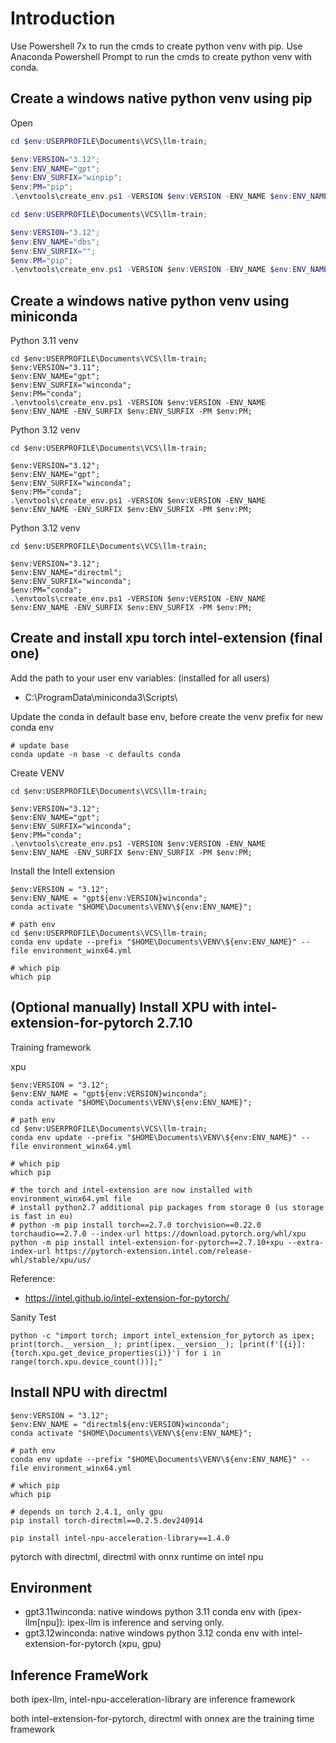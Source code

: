 # Introduction
Use Powershell 7x to run the cmds to create python venv with pip.
Use Anaconda Powershell Prompt to run the cmds to create python venv with conda.

## Create a windows native python venv using pip
Open 
```powershell
cd $env:USERPROFILE\Documents\VCS\llm-train;

$env:VERSION="3.12";
$env:ENV_NAME="gpt";
$env:ENV_SURFIX="winpip";
$env:PM="pip";
.\envtools\create_env.ps1 -VERSION $env:VERSION -ENV_NAME $env:ENV_NAME -ENV_SURFIX $env:ENV_SURFIX -PM $env:PM;
```


```powershell
cd $env:USERPROFILE\Documents\VCS\llm-train;

$env:VERSION="3.12";
$env:ENV_NAME="dbs";
$env:ENV_SURFIX="";
$env:PM="pip";
.\envtools\create_env.ps1 -VERSION $env:VERSION -ENV_NAME $env:ENV_NAME -ENV_SURFIX $env:ENV_SURFIX -PM $env:PM;
```


## Create a windows native python venv using miniconda

Python 3.11 venv
```Anaconda Powershell Prompt
cd $env:USERPROFILE\Documents\VCS\llm-train;
$env:VERSION="3.11";
$env:ENV_NAME="gpt";
$env:ENV_SURFIX="winconda";
$env:PM="conda";
.\envtools\create_env.ps1 -VERSION $env:VERSION -ENV_NAME $env:ENV_NAME -ENV_SURFIX $env:ENV_SURFIX -PM $env:PM;
```

Python 3.12 venv
```Anaconda Powershell Prompt
cd $env:USERPROFILE\Documents\VCS\llm-train;

$env:VERSION="3.12";
$env:ENV_NAME="gpt";
$env:ENV_SURFIX="winconda";
$env:PM="conda";
.\envtools\create_env.ps1 -VERSION $env:VERSION -ENV_NAME $env:ENV_NAME -ENV_SURFIX $env:ENV_SURFIX -PM $env:PM;
```

Python 3.12 venv
```Anaconda Powershell Prompt
cd $env:USERPROFILE\Documents\VCS\llm-train;

$env:VERSION="3.12";
$env:ENV_NAME="directml";
$env:ENV_SURFIX="winconda";
$env:PM="conda";
.\envtools\create_env.ps1 -VERSION $env:VERSION -ENV_NAME $env:ENV_NAME -ENV_SURFIX $env:ENV_SURFIX -PM $env:PM;
```

## Create and install xpu torch intel-extension (final one)
Add the path to your user env variables: (installed for all users)
*  C:\ProgramData\miniconda3\Scripts\

Update the conda in default base env, before create the venv prefix for new conda env
```Anaconda Powershell Admin
# update base
conda update -n base -c defaults conda
```

Create VENV
```Anaconda Powershell
cd $env:USERPROFILE\Documents\VCS\llm-train;

$env:VERSION="3.12";
$env:ENV_NAME="gpt";
$env:ENV_SURFIX="winconda";
$env:PM="conda";
.\envtools\create_env.ps1 -VERSION $env:VERSION -ENV_NAME $env:ENV_NAME -ENV_SURFIX $env:ENV_SURFIX -PM $env:PM;
```

<!--
```Anaconda Powershell Admin
# update base
$env:VERSION = "3.12";
$env:ENV_NAME = "gpt${env:VERSION}winconda";
conda activate "$HOME\Documents\VENV\${env:ENV_NAME}";
# used prefix not name, -n will not work
# conda not installed in prefix
# conda update --prefix "$HOME\Documents\VENV\${env:ENV_NAME}" -c defaults conda
```
-->

Install the Intell extension
```Anaconda Powershell
$env:VERSION = "3.12";
$env:ENV_NAME = "gpt${env:VERSION}winconda";
conda activate "$HOME\Documents\VENV\${env:ENV_NAME}";

# path env
cd $env:USERPROFILE\Documents\VCS\llm-train;
conda env update --prefix "$HOME\Documents\VENV\${env:ENV_NAME}" --file environment_winx64.yml

# which pip
which pip
```


## (Optional manually) Install XPU with intel-extension-for-pytorch 2.7.10

Training framework

xpu
```Anaconda Powershell
$env:VERSION = "3.12";
$env:ENV_NAME = "gpt${env:VERSION}winconda";
conda activate "$HOME\Documents\VENV\${env:ENV_NAME}";

# path env
cd $env:USERPROFILE\Documents\VCS\llm-train;
conda env update --prefix "$HOME\Documents\VENV\${env:ENV_NAME}" --file environment_winx64.yml

# which pip
which pip

# the torch and intel-extension are now installed with environment_winx64.yml file
# install python2.7 additional pip packages from storage 0 (us storage is fast in eu)
# python -m pip install torch==2.7.0 torchvision==0.22.0 torchaudio==2.7.0 --index-url https://download.pytorch.org/whl/xpu
python -m pip install intel-extension-for-pytorch==2.7.10+xpu --extra-index-url https://pytorch-extension.intel.com/release-whl/stable/xpu/us/
```
Reference:
* https://intel.github.io/intel-extension-for-pytorch/

Sanity Test
```Anaconda Powershell
python -c "import torch; import intel_extension_for_pytorch as ipex; print(torch.__version__); print(ipex.__version__); [print(f'[{i}]: {torch.xpu.get_device_properties(i)}') for i in range(torch.xpu.device_count())];"
```

## Install NPU with directml
```Anaconda Powershell
$env:VERSION = "3.12";
$env:ENV_NAME = "directml${env:VERSION}winconda";
conda activate "$HOME\Documents\VENV\${env:ENV_NAME}";

# path env
conda env update --prefix "$HOME\Documents\VENV\${env:ENV_NAME}" --file environment_winx64.yml

# which pip
which pip

# depends on torch 2.4.1, only gpu
pip install torch-directml==0.2.5.dev240914

pip install intel-npu-acceleration-library==1.4.0
```
pytorch with directml, directml with onnx runtime on intel npu


## Environment

* gpt3.11winconda: native windows python 3.11 conda env with (ipex-llm[npu]): ipex-llm is inference and serving only.
* gpt3.12winconda: native windows python 3.12 conda env with intel-extension-for-pytorch (xpu, gpu)

## Inference FrameWork
both ipex-llm, intel-npu-acceleration-library are inference framework

both intel-extension-for-pytorch, directml with onnex are the training time framework